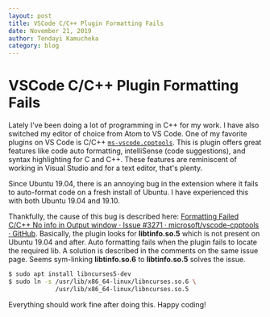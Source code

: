 ```yaml
---
layout: post
title: VSCode C/C++ Plugin Formatting Fails 
date: November 21, 2019
author: Tendayi Kamucheka
category: blog
---
```


# VSCode C/C++ Plugin Formatting Fails 

Lately I've been doing a lot of programming in C++ for my work. I have also switched my editor of choice from Atom to VS Code. One of my favorite plugins on VS Code is C/C++ [`ms-vscode.cpptools`](https://marketplace.visualstudio.com/items?itemName=ms-vscode.cpptools). This is plugin offers great features like code auto formatting, intelliSense (code suggestions), and syntax highlighting for C and C++. These features are reminiscent of working in Visual Studio and for a text editor, that's plenty.

Since Ubuntu 19.04, there is an annoying bug in the extension where it fails to auto-format code on a fresh install of Ubuntu. I have experienced this with both Ubuntu 19.04 and 19.10.

Thankfully, the cause of this bug is described here: [Formatting Failed C/C++ No info in Output window · Issue #3271 · microsoft/vscode-cpptools · GitHub](https://github.com/Microsoft/vscode-cpptools/issues/3271). Basically, the plugin looks for __libtinfo.so.5__ which is not present on Ubuntu 19.04 and after. Auto formatting fails when the plugin fails to locate the required lib. A solution is described in the comments on the same issue page. Seems sym-linking __libtinfo.so.6__ to __libtinfo.so.5__ solves the issue.

```  bash
$ sudo apt install libncurses5-dev
$ sudo ln -s /usr/lib/x86_64-linux/libncurses.so.6 \
             /usr/lib/x86_64-linux/libncurses.so.5
```

Everything should work fine after doing this. Happy coding!